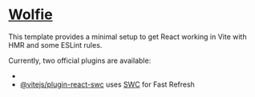 # [Wolfie](https://wolfie-event-management.web.app/)

This template provides a minimal setup to get React working in Vite with HMR and some ESLint rules.

Currently, two official plugins are available:

- 
- [@vitejs/plugin-react-swc](https://github.com/vitejs/vite-plugin-react-swc) uses [SWC](https://swc.rs/) for Fast Refresh
